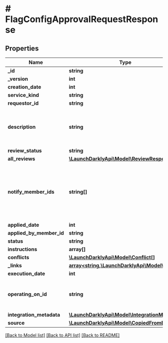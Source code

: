 # # FlagConfigApprovalRequestResponse

## Properties

Name | Type | Description | Notes
------------ | ------------- | ------------- | -------------
**_id** | **string** |  |
**_version** | **int** |  |
**creation_date** | **int** |  |
**service_kind** | **string** |  |
**requestor_id** | **string** |  | [optional]
**description** | **string** | A human-friendly name for the approval request | [optional]
**review_status** | **string** |  |
**all_reviews** | [**\LaunchDarklyApi\Model\ReviewResponse[]**](ReviewResponse.md) |  |
**notify_member_ids** | **string[]** | An array of member IDs. These members are notified to review the approval request. |
**applied_date** | **int** |  | [optional]
**applied_by_member_id** | **string** |  | [optional]
**status** | **string** |  |
**instructions** | **array[]** |  |
**conflicts** | [**\LaunchDarklyApi\Model\Conflict[]**](Conflict.md) |  |
**_links** | [**array<string,\LaunchDarklyApi\Model\Link>**](Link.md) |  |
**execution_date** | **int** |  | [optional]
**operating_on_id** | **string** | ID of scheduled change to edit or delete | [optional]
**integration_metadata** | [**\LaunchDarklyApi\Model\IntegrationMetadata**](IntegrationMetadata.md) |  | [optional]
**source** | [**\LaunchDarklyApi\Model\CopiedFromEnv**](CopiedFromEnv.md) |  | [optional]

[[Back to Model list]](../../README.md#models) [[Back to API list]](../../README.md#endpoints) [[Back to README]](../../README.md)
